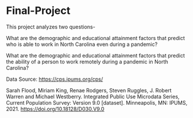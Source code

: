 # Final-Project

This project analyzes two questions-

What are the demographic and educational attainment factors that predict who is able to work in North Carolina even during a pandemic?


What are the demographic and educational attainment factors that predict the ability of a person to work remotely during a pandemic in North Carolina?



Data Source: https://cps.ipums.org/cps/

Sarah Flood, Miriam King, Renae Rodgers, Steven Ruggles, J. Robert Warren and Michael Westberry. Integrated Public Use Microdata Series, Current Population Survey: Version 9.0 [dataset]. Minneapolis, MN: IPUMS, 2021. https://doi.org/10.18128/D030.V9.0
